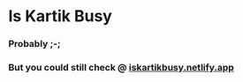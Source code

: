 # Is Kartik Busy

### Probably ;-;

### But you could still check @ [iskartikbusy.netlify.app](https://iskartikbusy.netlify.app/)
